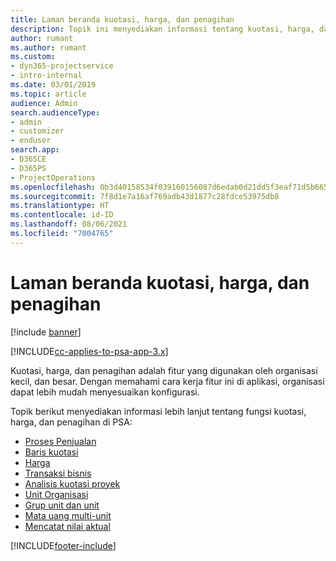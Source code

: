 ```yaml
---
title: Laman beranda kuotasi, harga, dan penagihan
description: Topik ini menyediakan informasi tentang kuotasi, harga, dan penagihan.
author: rumant
ms.author: rumant
ms.custom:
- dyn365-projectservice
- intro-internal
ms.date: 03/01/2019
ms.topic: article
audience: Admin
search.audienceType:
- admin
- customizer
- enduser
search.app:
- D365CE
- D365PS
- ProjectOperations
ms.openlocfilehash: 0b3d40158534f039160156087d6edab0d21dd5f3eaf71d5b665eff794793a9b3
ms.sourcegitcommit: 7f8d1e7a16af769adb43d1877c28fdce53975db8
ms.translationtype: HT
ms.contentlocale: id-ID
ms.lasthandoff: 08/06/2021
ms.locfileid: "7004765"
---
```

# <a name="quoting-pricing-and-billing-home-page"></a>Laman beranda kuotasi, harga, dan penagihan

[!include [banner](../includes/psa-now-project-operations.md)]

[!INCLUDE[cc-applies-to-psa-app-3.x](../includes/cc-applies-to-psa-app-3x.md)]

Kuotasi, harga, dan penagihan adalah fitur yang digunakan oleh organisasi kecil, dan besar. Dengan memahami cara kerja fitur ini di aplikasi, organisasi dapat lebih mudah menyesuaikan konfigurasi.

Topik berikut menyediakan informasi lebih lanjut tentang fungsi kuotasi, harga, dan penagihan di PSA:

- [Proses Penjualan](basic-sales-process.md)
- [Baris kuotasi](basic-quote-lines.md)
- [Harga](basic-pricing.md)
- [Transaksi bisnis](basic-business-transactions.md)
- [Analisis kuotasi proyek](basic-analyzing-quotes.md)
- [Unit Organisasi](advanced-organizational.md)
- [Grup unit dan unit](advanced-units.md)
- [Mata uang multi-unit](advanced-currency.md)
- [Mencatat nilai aktual](advanced-actuals.md)


[!INCLUDE[footer-include](../includes/footer-banner.md)]